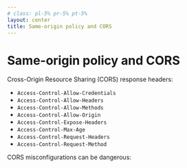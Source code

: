 ```yaml
---
# class: pl-5% pr-5% pt-5%
layout: center
title: Same-origin policy and CORS
---
```

<h1>Same-origin policy and CORS</h1>

<Transform scale="0.9">

Cross-Origin Resource Sharing (CORS) response headers:

- `Access-Control-Allow-Credentials`
- `Access-Control-Allow-Headers`
- `Access-Control-Allow-Methods`
- `Access-Control-Allow-Origin`
- `Access-Control-Expose-Headers`
- `Access-Control-Max-Age`
- `Access-Control-Request-Headers`
- `Access-Control-Request-Method`

<span class="color:accent">CORS misconfigurations</span> can be dangerous: <Anchor
  href="https://portswigger.net/research/exploiting-cors-misconfigurations-for-bitcoins-and-bounties"
  text="Exploiting CORS misconfigurations for Bitcoins and bounties"
  alt="James Kettle presentation at OWASP AppSec EU Belfast" />

</Transform>

<!--
todo: add Vary: Origin
-->